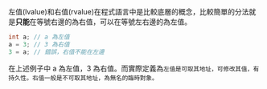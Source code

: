 左值(lvalue)和右值(rvalue)在程式語言中是比較底層的概念，比較簡單的分法就是**只能**在等號右邊的為右值，可以在等號左右邊的為左值。
```cpp
int a; // a 為左值
a = 3; // 3 為右值
3 = a; // 錯誤，右值不能在左邊
```
在上述例子中 a 為左值，3 為右值。而實際定義為```左值是可取其地址，可修改其值，有持久性。右值一般是不可取其地址，為無名的臨時對象。```
